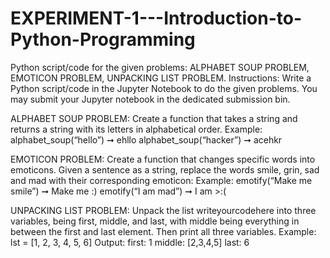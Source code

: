 # EXPERIMENT-1---Introduction-to-Python-Programming
Python script/code for the given problems: ALPHABET SOUP PROBLEM, EMOTICON PROBLEM, UNPACKING LIST PROBLEM.
Instructions:
Write a Python script/code in the Jupyter Notebook to do the given problems. You may submit your Jupyter
notebook in the dedicated submission bin.

ALPHABET SOUP PROBLEM: 
Create a function that takes a string and returns a string with its letters
in alphabetical order.
Example: alphabet_soup(“hello”) ➞ ehllo
alphabet_soup(“hacker”) ➞ acehkr

EMOTICON PROBLEM: 
Create a function that changes specific words into emoticons. Given a sentence
as a string, replace the words smile, grin, sad and mad with their corresponding emoticon:
Example:
emotify(“Make me smile”) ➞ Make me :)
emotify(“I am mad”) ➞ I am >:(

UNPACKING LIST PROBLEM: 
Unpack the list writeyourcodehere into three variables, being first,
middle, and last, with middle being everything in between the first and last element. Then print all three
variables.
Example: lst = [1, 2, 3, 4, 5, 6]
Output: first: 1 middle: [2,3,4,5] last: 6

